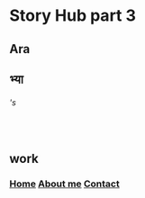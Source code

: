 # Story Hub part 3


      
<nav class="nav">
            <div class="heading">
                <h1 class="txt1">
                    Ara
                    <h2 class="txt2">
                        भ्या
                        <h6 class="txt3">'s</h6>
                        &nbsp;
                        <h2 class="txt4">work</h2>
                    </h2>
                </h1>
            </div>
            <div class="links">
                <h3>
                    <a class="links" href="#home">Home</a>
                    <a class="links" href="#content">About me</a>
                    <a class="links" href="#mycontact">Contact</a>
                </h3>
            </div>
        </nav>    
        

